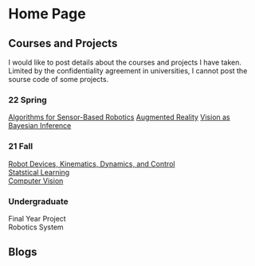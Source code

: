 # Home Page

## Courses and Projects
I would like to post details about the courses and projects I have taken. Limited by the confidentiality agreement in universities, I cannot post the sourse code of some projects.
### 22 Spring
[Algorithms for Sensor-Based Robotics](./Courses_Projects/ASBR/ASBR.html)
[Augmented Reality](./Courses_Projects/AR/AR.html)
[Vision as Bayesian Inference](./Courses_Projects/VBI/VBI.html)
### 21 Fall
[Robot Devices, Kinematics, Dynamics, and Control](./Courses_Projects/RDKDC/RDKDC.html)  
[Statstical Learning](./Courses_Projects/Statistical_Learning/Statistical_Learning.html)  
[Computer Vision](./Courses_Projects/Computer_Vision/Computer_Vision.html)  
### Undergraduate
Final Year Project  
Robotics System

## Blogs
